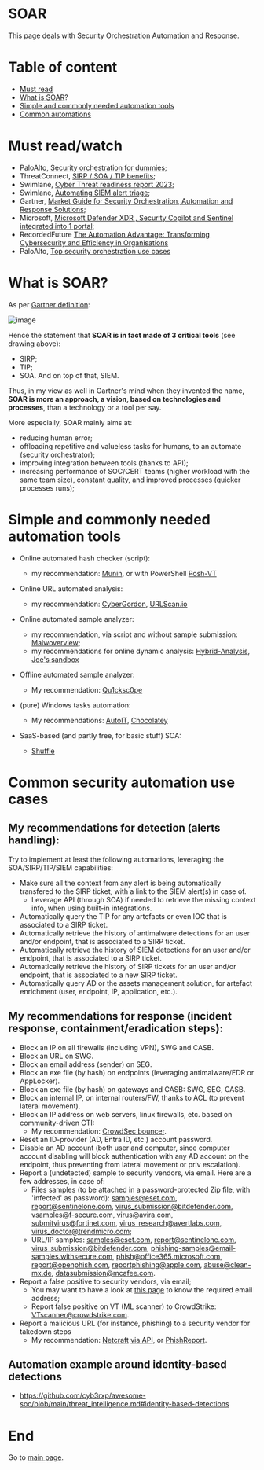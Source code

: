 # SOAR 
This page deals with Security Orchestration Automation and Response.

# Table of content

* [Must read](https://github.com/cyb3rxp/awesome-soc/blob/main/soar.md#must-read)
* [What is SOAR](https://github.com/cyb3rxp/awesome-soc/blob/main/soar.md#what-is-soar)?
* [Simple and commonly needed automation tools](https://github.com/cyb3rxp/awesome-soc/blob/main/soar.md#simple-and-commonly-needed-automation-tools)
* [Common automations](https://github.com/cyb3rxp/awesome-soc/blob/main/soar.md#common-security-automation-use-cases)

# Must read/watch

* PaloAlto, [Security orchestration for dummies](https://www.paloaltonetworks.com/content/dam/pan/en_US/assets/pdf/cortex-xsoar/Security-Orchestration-For-Dummies-Demisto-Special-Edition.pdf);
* ThreatConnect, [SIRP / SOA / TIP benefits](https://threatconnect.com/blog/realizing-the-benefits-of-security-orchestration-automation-and-response-soar/);
* Swimlane, [Cyber Threat readiness report 2023](https://swimlane.com/wp-content/uploads/Cyber-Threat-Readiness-Report-2023.pdf);
* Swimlane, [Automating SIEM alert triage](https://swimlane.com/resources/videos/automating-siem-alert-triage-demo/?utm_source=pardot&utm_medium=email_newsletter);
* Gartner, [Market Guide for Security Orchestration, Automation and Response Solutions](https://www.gartner.com/doc/reprints?id=1-2ADE1K2G&ct=220621&st=sb);
* Microsoft, [Microsoft Defender XDR , Security Copilot and Sentinel integrated into 1 portal](https://techcommunity.microsoft.com/t5/microsoft-mechanics-blog/microsoft-defender-xdr-security-copilot-amp-microsoft-sentinel/ba-p/3989312);
* RecordedFuture [The Automation Advantage: Transforming Cybersecurity and Efficiency in Organisations](https://go.recordedfuture.com/automation-advantage-webinar?utm_medium=email&_hsenc=p2ANqtz-_zNWKiR0eBOCpx_R5cUwRu3iPfgPI8BeMLutfF1ywpL5i6LleQRxBvCUZ-dbaseqlfOWtLVikC5-lmwPYyhQCltn4Clg&_hsmi=316108876&utm_content=316108876&utm_source=hs_email)
* PaloAlto, [Top security orchestration use cases](https://www.paloaltonetworks.com/engage/cortex-xsoar/top-security-orchestration-use-cases?utm_source=marketo&utm_medium=email&utm_campaign=Global-NU-EN-21-04-14-XX-P3-Cortex-XSOAR.EN-NU05-Cortex_XSOAR-MOFU&utm_network=pf&mkt_tok=NTMxLU9DUy0wMTgAAAGRtyevdpJBsF0cPQpwRMziLi8AsU4MneA1CMmGAGggPsBuYenJW9khG5e7Wqa78zC0GcLaP0a2R-e6bJpJ0BQAwEKLDrSpqe6npkmcM3DpNXSeqbeAJ9E&_pfses=Rx9LBfVH47t8TMQ542Kr7pCt#page=3)

# What is SOAR?

As per [Gartner definition](https://securityboulevard.com/2021/08/gartner-soar-magic-quadrant-when-where-and-how/):

![image](https://user-images.githubusercontent.com/16035152/186781422-ebb3996a-da66-4d27-a55f-6065fa84fca5.png)

Hence the statement that **SOAR is in fact made of 3 critical tools** (see drawing above): 
* SIRP;
* TIP;
* SOA.
And on top of that, SIEM.

Thus, in my view as well in Gartner's mind when they invented the name, **SOAR is more an approach, a vision, based on technologies and processes**, than a technology or a tool per say. 

More especially, SOAR mainly aims at:
* reducing human error;
* offloading repetitive and valueless tasks for humans, to an automate (security orchestrator);
* improving integration between tools (thanks to API);
* increasing performance of SOC/CERT teams (higher workload with the same team size), constant quality, and improved processes (quicker processes runs);



# Simple and commonly needed automation tools

* Online automated hash checker (script):
  * my recommendation: [Munin](https://github.com/Neo23x0/munin), or with PowerShell [Posh-VT](https://github.com/darkoperator/Posh-VirusTotal)

* Online URL automated analysis:
  * my recommendation: [CyberGordon](https://cybergordon.com/), [URLScan.io](https://urlscan.io/)

* Online automated sample analyzer:
  * my recommendation, via script and without sample submission: [Malwoverview](https://github.com/alexandreborges/malwoverview);
  * my recommendations for online dynamic analysis: [Hybrid-Analysis](https://www.hybrid-analysis.com/), [Joe's sandbox](https://www.joesandbox.com/#windows)

* Offline automated sample analyzer:
  * My recommendation: [Qu1cksc0pe](https://github.com/CYB3RMX/Qu1cksc0pe)

* (pure) Windows tasks automation:
  * My recommendations: [AutoIT](https://www.autoitscript.com/site/), [Chocolatey](https://chocolatey.org/)

* SaaS-based (and partly free, for basic stuff) SOA:
  * [Shuffle](https://shuffler.io/)

# Common security automation use cases

## My recommendations for detection (alerts handling):

Try to implement at least the following automations, leveraging the SOA/SIRP/TIP/SIEM capabilities:
* Make sure all the context from any alert is being automatically transfered to the SIRP ticket, with a link to the SIEM alert(s) in case of.
  * Leverage API (through SOA) if needed to retrieve the missing context info, when using built-in integrations.
* Automatically query the TIP for any artefacts or even IOC that is associated to a SIRP ticket.
* Automatically retrieve the history of antimalware detections for an user and/or endpoint, that is associated to a SIRP ticket.
* Automatically retrieve the history of SIEM detections for an user and/or endpoint, that is associated to a SIRP ticket.
* Automatically retrieve the history of SIRP tickets for an user and/or endpoint, that is associated to a new SIRP ticket.
* Automatically query AD or the assets management solution, for artefact enrichment (user, endpoint, IP, application, etc.).

## My recommendations for response (incident response, containment/eradication steps):
* Block an IP on all firewalls (including VPN), SWG and CASB.
* Block an URL on SWG. 
* Block an email address (sender) on SEG.
* Block an exe file (by hash) on endpoints (leveraging antimalware/EDR or AppLocker).
* Block an exe file (by hash) on gateways and CASB: SWG, SEG, CASB.
* Block an internal IP, on internal routers/FW, thanks to ACL (to prevent lateral movement).
* Block an IP address on web servers, linux firewalls, etc. based on community-driven CTI:
  * My recommendation: [CrowdSec bouncer](https://www.crowdsec.net/blog/crowdsec-not-your-typical-fail2ban-clone).
* Reset an ID-provider (AD, Entra ID, etc.) account password.
* Disable an AD account (both user and computer, since computer account disabling will block authentication with any AD account on the endpoint, thus preventing from lateral movement or priv escalation).
* Report a (undetected) sample to security vendors, via email. Here are a few addresses, in case of: 
  * Files samples (to be attached in a password-protected Zip file, with 'infected' as password): samples@eset.com, report@sentinelone.com, virus_submission@bitdefender.com, vsamples@f-secure.com, virus@avira.com, submitvirus@fortinet.com, virus_research@avertlabs.com, virus_doctor@trendmicro.com;
  * URL/IP samples: samples@eset.com, report@sentinelone.com, virus_submission@bitdefender.com, phishing-samples@email-samples.withsecure.com, phish@office365.microsoft.com, report@openphish.com, reportphishing@apple.com, abuse@clean-mx.de, datasubmission@mcafee.com. 
* Report a false positive to security vendors, via email;
  * You may want to have a look at [this page](https://github.com/yaronelh/False-Positive-Center) to know the required email address;
  * Report false positive on VT (ML scanner) to CrowdStrike: VTscanner@crowdstrike.com.
* Report a malicious URL (for instance, phishing) to a security vendor for takedown steps
  * My recommendation: [Netcraft](https://www.netcraft.com/cybercrime/) [via API](https://report.netcraft.com/api/v3), or [PhishReport](https://phish.report/docs).
 
 ## Automation example around identity-based detections

 * https://github.com/cyb3rxp/awesome-soc/blob/main/threat_intelligence.md#identity-based-detections
  

# End
Go to [main page](https://github.com/cyb3rxp/awesome-soc/blob/main/README.md).
